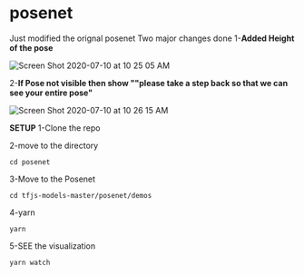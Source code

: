 # posenet
Just modified the orignal posenet 
Two major changes done
1-**Added Height of the pose**

![Screen Shot 2020-07-10 at 10 25 05 AM](https://user-images.githubusercontent.com/64678673/87139378-84275880-c2bd-11ea-9a3f-cebc1e3bd40b.png)

2-**If Pose not visible then show ""please take a step back so that we can see your entire pose"**

![Screen Shot 2020-07-10 at 10 26 15 AM](https://user-images.githubusercontent.com/64678673/87139486-b3d66080-c2bd-11ea-930e-89f72bd76513.png)


**SETUP**
1-Clone the repo

2-move to the directory

`cd posenet`

3-Move to the Posenet

`cd tfjs-models-master/posenet/demos`

4-yarn

`yarn`

5-SEE the visualization

`yarn watch`
